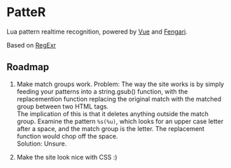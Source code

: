 # PatteR
Lua pattern realtime recognition, powered by [Vue](https://vuejs.org/) and [Fengari](https://fengari.io/).

Based on [RegExr](https://regexr.com)

## Roadmap
1. Make match groups work.
	Problem: The way the site works is by simply feeding your patterns into a string.gsub() function, with the replacemention function replacing the original match with the matched group between two HTML tags.  \
	The implication of this is that it deletes anything outside the match group. Examine the pattern `%s(%u)`, which looks for an upper case letter after a space, and the match group is the letter. The replacement function would chop off the space.  \
	Solution: Unsure.

2. Make the site look nice with CSS :)

